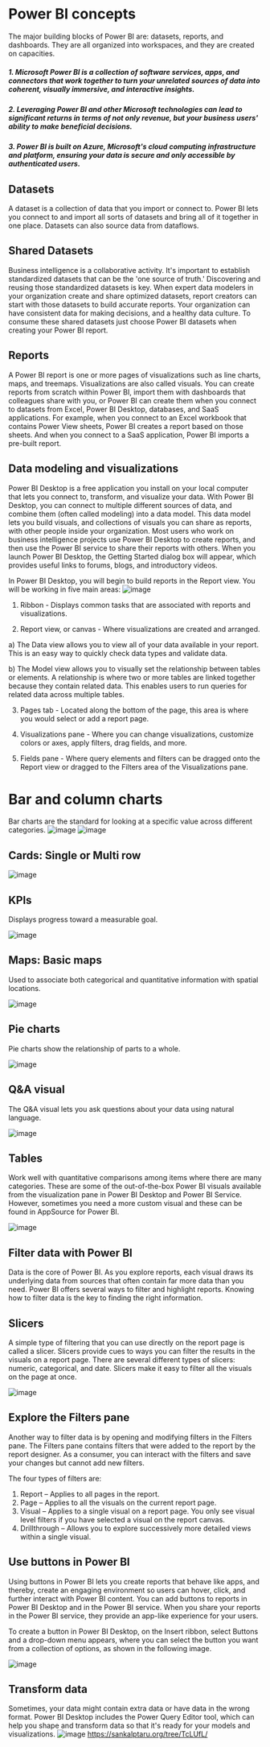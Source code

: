 # Power BI concepts
The major building blocks of Power BI are: datasets, reports, and dashboards. They are all organized into workspaces, and they are created on capacities.

##### 1. Microsoft Power BI is a collection of software services, apps, and connectors that work together to turn your unrelated sources of data into coherent, visually immersive, and interactive insights.

##### 2. Leveraging Power BI and other Microsoft technologies can lead to significant returns in terms of not only revenue, but your business users' ability to make beneficial decisions.

##### 3. Power BI is built on Azure, Microsoft's cloud computing infrastructure and platform, ensuring your data is secure and only accessible by authenticated users.

## Datasets
A dataset is a collection of data that you import or connect to. Power BI lets you connect to and import all sorts of datasets and bring all of it together in one place. Datasets can also source data from dataflows.

## Shared Datasets
Business intelligence is a collaborative activity. It's important to establish standardized datasets that can be the 'one source of truth.' Discovering and reusing those standardized datasets is key. When expert data modelers in your organization create and share optimized datasets, report creators can start with those datasets to build accurate reports. Your organization can have consistent data for making decisions, and a healthy data culture. To consume these shared datasets just choose Power BI datasets when creating your Power BI report.

## Reports
A Power BI report is one or more pages of visualizations such as line charts, maps, and treemaps. Visualizations are also called visuals. You can create reports from scratch within Power BI, import them with dashboards that colleagues share with you, or Power BI can create them when you connect to datasets from Excel, Power BI Desktop, databases, and SaaS applications. For example, when you connect to an Excel workbook that contains Power View sheets, Power BI creates a report based on those sheets. And when you connect to a SaaS application, Power BI imports a pre-built report.

## Data modeling and visualizations
Power BI Desktop is a free application you install on your local computer that lets you connect to, transform, and visualize your data. With Power BI Desktop, you can connect to multiple different sources of data, and combine them (often called modeling) into a data model. This data model lets you build visuals, and collections of visuals you can share as reports, with other people inside your organization. Most users who work on business intelligence projects use Power BI Desktop to create reports, and then use the Power BI service to share their reports with others. When you launch Power BI Desktop, the Getting Started dialog box will appear, which provides useful links to forums, blogs, and introductory videos.

In Power BI Desktop, you will begin to build reports in the Report view. You will be working in five main areas:
![image](https://user-images.githubusercontent.com/52828894/190334173-bfe3c2a2-afba-45ab-98ed-653abc49c016.png)

1. Ribbon - Displays common tasks that are associated with reports and visualizations.

2. Report view, or canvas - Where visualizations are created and arranged.

  a) The Data view allows you to view all of your data available in your report. This is an easy way to quickly check data types and validate data.

  b) The Model view allows you to visually set the relationship between tables or elements. A relationship is where two or more tables are linked together because they contain related data. This enables users to run queries for related data across multiple tables.

3. Pages tab - Located along the bottom of the page, this area is where you would select or add a report page.

4. Visualizations pane - Where you can change visualizations, customize colors or axes, apply filters, drag fields, and more.

5. Fields pane - Where query elements and filters can be dragged onto the Report view or dragged to the Filters area of the Visualizations pane.

# Bar and column charts
Bar charts are the standard for looking at a specific value across different categories.
![image](https://user-images.githubusercontent.com/52828894/190335024-df2b3b74-a720-4a5c-bfe0-6413b30b3a84.png)
![image](https://user-images.githubusercontent.com/52828894/190335109-0428a76d-ecf0-4af9-b155-c4b2bbca00ca.png)

## Cards: Single or Multi row
![image](https://user-images.githubusercontent.com/52828894/190335467-2d839dfd-ca4d-47ce-8b70-2ef7841bea9c.png)

## KPIs
Displays progress toward a measurable goal.

![image](https://user-images.githubusercontent.com/52828894/190335524-2a8bac02-b74a-483d-922b-7e73458c62ca.png)

## Maps: Basic maps
Used to associate both categorical and quantitative information with spatial locations.

![image](https://user-images.githubusercontent.com/52828894/190335611-d3ae5696-15f4-4c13-bd2a-ab7205c48028.png)

## Pie charts
Pie charts show the relationship of parts to a whole.

![image](https://user-images.githubusercontent.com/52828894/190335678-a39be4ce-5784-4a2d-9ff1-0ff2f3628c1a.png)


## Q&A visual
The Q&A visual lets you ask questions about your data using natural language.

![image](https://user-images.githubusercontent.com/52828894/190335733-37999dd6-932b-4378-8555-58227cdc96a3.png)

## Tables
Work well with quantitative comparisons among items where there are many categories. These are some of the out-of-the-box Power BI visuals available from the visualization pane in Power BI Desktop and Power BI Service. However, sometimes you need a more custom visual and these can be found in AppSource for Power BI.

![image](https://user-images.githubusercontent.com/52828894/190336024-bc4c59c9-4f2d-4b6c-817f-1ca3de42f588.png)

## Filter data with Power BI
Data is the core of Power BI. As you explore reports, each visual draws its underlying data from sources that often contain far more data than you need. Power BI offers several ways to filter and highlight reports. Knowing how to filter data is the key to finding the right information.

## Slicers
A simple type of filtering that you can use directly on the report page is called a slicer. Slicers provide cues to ways you can filter the results in the visuals on a report page. There are several different types of slicers: numeric, categorical, and date. Slicers make it easy to filter all the visuals on the page at once.

![image](https://user-images.githubusercontent.com/52828894/190336731-b1a862bb-54a9-4901-89f8-f0409b6a6271.png)

## Explore the Filters pane
Another way to filter data is by opening and modifying filters in the Filters pane. The Filters pane contains filters that were added to the report by the report designer. As a consumer, you can interact with the filters and save your changes but cannot add new filters.

The four types of filters are:

1. Report – Applies to all pages in the report.
2. Page – Applies to all the visuals on the current report page.
3. Visual – Applies to a single visual on a report page. You only see visual level filters if you have selected a visual on the report canvas.
4. Drillthrough – Allows you to explore successively more detailed views within a single visual.

## Use buttons in Power BI
Using buttons in Power BI lets you create reports that behave like apps, and thereby, create an engaging environment so users can hover, click, and further interact with Power BI content. You can add buttons to reports in Power BI Desktop and in the Power BI service. When you share your reports in the Power BI service, they provide an app-like experience for your users.

To create a button in Power BI Desktop, on the Insert ribbon, select Buttons and a drop-down menu appears, where you can select the button you want from a collection of options, as shown in the following image.

![image](https://user-images.githubusercontent.com/52828894/190337116-21e469e7-ac5f-4ca9-af34-e0353fcdfdf6.png)

## Transform data
Sometimes, your data might contain extra data or have data in the wrong format. Power BI Desktop includes the Power Query Editor tool, which can help you shape and transform data so that it's ready for your models and visualizations.
![image](https://user-images.githubusercontent.com/52828894/190337434-ae7b3d0a-d330-4fb7-9266-61555058dd6d.png)
https://sankalptaru.org/tree/TcLUfL/

